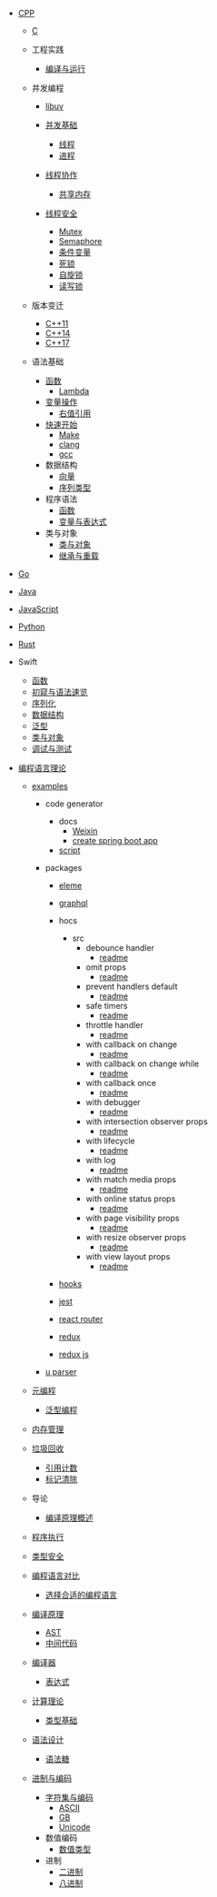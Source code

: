   - [CPP](/CPP/README.md)
    - [C](/CPP/C/README.md)
      
    - 工程实践
      - [编译与运行](/CPP/工程实践/编译与运行/README.md)
        
    - 并发编程
      - [libuv](/CPP/并发编程/libuv/README.md)
        
      - [并发基础](/CPP/并发编程/并发基础/README.md)
        - [线程](/CPP/并发编程/并发基础/线程.md)
        - [进程](/CPP/并发编程/并发基础/进程.md)
      - [线程协作](/CPP/并发编程/线程协作/README.md)
        - [共享内存](/CPP/并发编程/线程协作/共享内存.md)
      - [线程安全](/CPP/并发编程/线程安全/README.md)
        - [Mutex](/CPP/并发编程/线程安全/Mutex.md)
        - [Semaphore](/CPP/并发编程/线程安全/Semaphore.md)
        - [条件变量](/CPP/并发编程/线程安全/条件变量.md)
        - [死锁](/CPP/并发编程/线程安全/死锁.md)
        - [自旋锁](/CPP/并发编程/线程安全/自旋锁.md)
        - [读写锁](/CPP/并发编程/线程安全/读写锁.md)
    - 版本变迁
      - [C++11](/CPP/版本变迁/C++11.md)
      - [C++14](/CPP/版本变迁/C++14.md)
      - [C++17](/CPP/版本变迁/C++17.md)
    - 语法基础
      - [函数](/CPP/语法基础/函数/README.md)
        - [Lambda](/CPP/语法基础/函数/Lambda.md)
      - [变量操作](/CPP/语法基础/变量操作/README.md)
        - [右值引用](/CPP/语法基础/变量操作/右值引用.md)
      - [快速开始](/CPP/语法基础/快速开始/README.md)
        - [Make](/CPP/语法基础/快速开始/Make.md)
        - [clang](/CPP/语法基础/快速开始/clang.md)
        - [gcc](/CPP/语法基础/快速开始/gcc.md)
      - 数据结构
        - [向量](/CPP/语法基础/数据结构/向量.md)
        - [序列类型](/CPP/语法基础/数据结构/序列类型.md)
      - 程序语法
        - [函数](/CPP/语法基础/程序语法/函数.md)
        - [变量与表达式](/CPP/语法基础/程序语法/变量与表达式.md)
      - 类与对象
        - [类与对象](/CPP/语法基础/类与对象/类与对象.md)
        - [继承与重载](/CPP/语法基础/类与对象/继承与重载.md)
  - [Go](/Go/README.md)
    
  - [Java](/Java/README.md)
    
  - [JavaScript](/JavaScript/README.md)
    
  - [Python](/Python/README.md)
    
  - [Rust](/Rust/README.md)
    
  - Swift
    - [函数](/Swift/函数.md)
    - [初窥与语法速览](/Swift/初窥与语法速览.md)
    - [序列化](/Swift/序列化.md)
    - [数据结构](/Swift/数据结构.md)
    - [泛型](/Swift/泛型.md)
    - [类与对象](/Swift/类与对象.md)
    - [调试与测试](/Swift/调试与测试.md)
  - [编程语言理论](/编程语言理论/README.md)
    - [examples](/编程语言理论/examples/README.md)
      - code generator
        - docs
          - [Weixin](/编程语言理论/examples/code-generator/docs/Weixin.md)
          - [create spring boot app](/编程语言理论/examples/code-generator/docs/create-spring-boot-app.md)
        - [script](/编程语言理论/examples/code-generator/script/README.md)
          
      - packages
        - [eleme](/编程语言理论/examples/packages/eleme/README.md)
          
        - [graphql](/编程语言理论/examples/packages/graphql/README.md)
          
        - hocs
          - src
            - debounce handler
              - [readme](/编程语言理论/examples/packages/hocs/src/debounce-handler/readme.md)
            - omit props
              - [readme](/编程语言理论/examples/packages/hocs/src/omit-props/readme.md)
            - prevent handlers default
              - [readme](/编程语言理论/examples/packages/hocs/src/prevent-handlers-default/readme.md)
            - safe timers
              - [readme](/编程语言理论/examples/packages/hocs/src/safe-timers/readme.md)
            - throttle handler
              - [readme](/编程语言理论/examples/packages/hocs/src/throttle-handler/readme.md)
            - with callback on change
              - [readme](/编程语言理论/examples/packages/hocs/src/with-callback-on-change/readme.md)
            - with callback on change while
              - [readme](/编程语言理论/examples/packages/hocs/src/with-callback-on-change-while/readme.md)
            - with callback once
              - [readme](/编程语言理论/examples/packages/hocs/src/with-callback-once/readme.md)
            - with debugger
              - [readme](/编程语言理论/examples/packages/hocs/src/with-debugger/readme.md)
            - with intersection observer props
              - [readme](/编程语言理论/examples/packages/hocs/src/with-intersection-observer-props/readme.md)
            - with lifecycle
              - [readme](/编程语言理论/examples/packages/hocs/src/with-lifecycle/readme.md)
            - with log
              - [readme](/编程语言理论/examples/packages/hocs/src/with-log/readme.md)
            - with match media props
              - [readme](/编程语言理论/examples/packages/hocs/src/with-match-media-props/readme.md)
            - with online status props
              - [readme](/编程语言理论/examples/packages/hocs/src/with-online-status-props/readme.md)
            - with page visibility props
              - [readme](/编程语言理论/examples/packages/hocs/src/with-page-visibility-props/readme.md)
            - with resize observer props
              - [readme](/编程语言理论/examples/packages/hocs/src/with-resize-observer-props/readme.md)
            - with view layout props
              - [readme](/编程语言理论/examples/packages/hocs/src/with-view-layout-props/readme.md)
        - [hooks](/编程语言理论/examples/packages/hooks/README.md)
          
        - [jest](/编程语言理论/examples/packages/jest/README.md)
          
        - [react router](/编程语言理论/examples/packages/react-router/README.md)
          
        - [redux](/编程语言理论/examples/packages/redux/README.md)
          
        - [redux js](/编程语言理论/examples/packages/redux-js/README.md)
          
      - [u parser](/编程语言理论/examples/u-parser/README.md)
        
    - [元编程](/编程语言理论/元编程/README.md)
      - [泛型编程](/编程语言理论/元编程/泛型编程.md)
    - [内存管理](/编程语言理论/内存管理/README.md)
      
    - [垃圾回收](/编程语言理论/垃圾回收/README.md)
      - [引用计数](/编程语言理论/垃圾回收/引用计数.md)
      - [标记清除](/编程语言理论/垃圾回收/标记清除.md)
    - 导论
      - [编译原理概述](/编程语言理论/导论/编译原理概述.md)
    - [程序执行](/编程语言理论/程序执行/README.md)
      
    - [类型安全](/编程语言理论/类型安全/README.md)
      
    - [编程语言对比](/编程语言理论/编程语言对比/README.md)
      - [选择合适的编程语言](/编程语言理论/编程语言对比/选择合适的编程语言.md)
    - [编译原理](/编程语言理论/编译原理/README.md)
      - [AST](/编程语言理论/编译原理/AST.md)
      - [中间代码](/编程语言理论/编译原理/中间代码.md)
    - [编译器](/编程语言理论/编译器/README.md)
      - [表达式](/编程语言理论/编译器/表达式.md)
    - [计算理论](/编程语言理论/计算理论/README.md)
      - [类型基础](/编程语言理论/计算理论/类型基础.md)
    - [语法设计](/编程语言理论/语法设计/README.md)
      - [语法糖](/编程语言理论/语法设计/语法糖.md)
    - [进制与编码](/编程语言理论/进制与编码/README.md)
      - [字符集与编码](/编程语言理论/进制与编码/字符集与编码/README.md)
        - [ASCII](/编程语言理论/进制与编码/字符集与编码/ASCII.md)
        - [GB](/编程语言理论/进制与编码/字符集与编码/GB.md)
        - [Unicode](/编程语言理论/进制与编码/字符集与编码/Unicode.md)
      - 数值编码
        - [数值类型](/编程语言理论/进制与编码/数值编码/数值类型.md)
      - 进制
        - [二进制](/编程语言理论/进制与编码/进制/二进制.md)
        - [八进制](/编程语言理论/进制与编码/进制/八进制.md)
